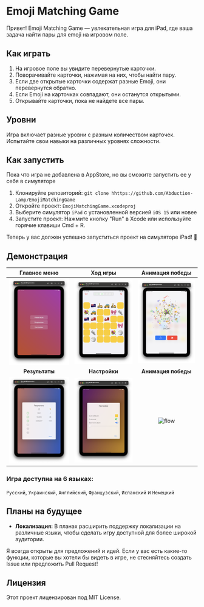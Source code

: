 # Emoji Matching Game

Привет! Emoji Matching Game — увлекательная игра для iPad, где ваша задача найти пары для emoji на игровом поле.

## Как играть

1. На игровое поле вы увидите перевернутые карточки.
2. Поворачивайте карточки, нажимая на них, чтобы найти пару.
3. Если две открытые карточки содержат разные Emoji, они перевернутся обратно.
4. Если Emoji на карточках совпадают, они останутся открытыми.
5. Открывайте карточки, пока не найдете все пары.

## Уровни

Игра включает разные уровни с разным количеством карточек. Испытайте свои навыки на различных уровнях сложности.

## Как запустить

Пока что игра не добавлена в AppStore, но вы сможите запустить ее у себя в симуляторе

1. Клонируйте репозиторий: `git clone hhttps://github.com/Abduction-Lamp/EmojiMatchingGame`
2. Откройте проект: `EmojiMatchingGame.xcodeproj`
3. Выберите симулятор `iPad` с установленной версией `iOS 15` или новее
4. Запустите проект: Нажмите кнопку "Run" в Xcode или используйте горячие клавиши Cmd + R.

Теперь у вас должен успешно запуститься проект на симуляторе iPad! 🎉

## Демонстрация

|Главное меню|Ход игры|Анимация победы|
|:-:|:-:|:-:|
|<img src="Screenshots/1.png" alt="Игра">|<img src="Screenshots/2.png" alt="Игра">|<img src="Screenshots/3.png" alt="Салют">|
|**Результаты**|**Настройки**|**Анимация победы**|
|<img src="Screenshots/4.png" alt="Результаты">|<img src="Screenshots/5.png" alt="Настройки">|<img src="Screenshots/flow.gif" alt="flow">|

### Игра доступна на 6 языках:

`Русский`, `Украинский`, `Английский`, `Французский`, `Испанский` и `Немецкий`

## Планы на будущее

- **Локализация:**
  В планах расширить поддержку локализации на различные языки, чтобы сделать игру доступной для более широкой аудитории.

Я всегда открыты для предложений и идей. Если у вас есть какие-то функции, которые вы хотели бы видеть в игре, не стесняйтесь создать Issue или предложить Pull Request!

## Лицензия

Этот проект лицензирован под MIT License.